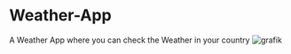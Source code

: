 # Weather-App
A Weather App where you can check the Weather in your country
![grafik](https://user-images.githubusercontent.com/122897197/216790029-4388efe8-bffc-4757-b0e6-94cfb7a15a3a.png)
